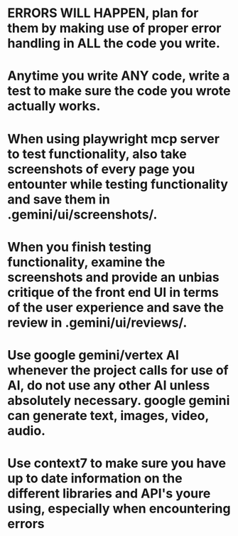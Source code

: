 
# ERRORS WILL HAPPEN, plan for them by making use of proper error handling in ALL the code you write.
# Anytime you write ANY code, write a test to make sure the code you wrote actually works.
# When using playwright mcp server to test functionality, also take screenshots of every page you entounter while testing functionality and save them in .gemini/ui/screenshots/.
# When you finish testing functionality, examine the screenshots and provide an unbias critique of the front end UI in terms of the user experience and save the review in .gemini/ui/reviews/.
# Use google gemini/vertex AI whenever the project calls for use of AI, do not use any other AI unless absolutely necessary. google gemini can generate text, images, video, audio.
# Use context7 to make sure you have up to date information on the different libraries and API's youre using, especially when encountering errors
